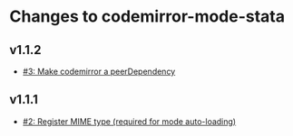 # Changes to codemirror-mode-stata

## v1.1.2

* [#3: Make codemirror a peerDependency](https://github.com/ianwalter/codemirror-mode-stata/pull/3)

## v1.1.1

* [#2: Register MIME type (required for mode auto-loading)](https://github.com/ianwalter/codemirror-mode-stata/pull/2)
